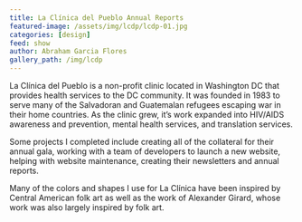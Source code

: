 ```yaml
---
title: La Clínica del Pueblo Annual Reports
featured-image: /assets/img/lcdp/lcdp-01.jpg
categories: [design]
feed: show
author: Abraham Garcia Flores
gallery_path: /img/lcdp
---
```


La Clínica del Pueblo is a non-profit clinic located in Washington DC that provides health services to the DC community. It was founded in 1983 to serve many of the Salvadoran and Guatemalan refugees escaping war in their home countries. As the clinic grew, it’s work expanded into HIV/AIDS awareness and prevention, mental health services, and translation services.

Some projects I completed include creating all of the collateral for their annual gala, working with a team of developers to launch a new website, helping with website maintenance, creating their newsletters and annual reports.

Many of the colors and shapes I use for La Clínica have been inspired by Central American folk art as well as the work of Alexander Girard, whose work was also largely inspired by folk art.